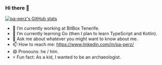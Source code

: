 ### Hi there 👋

[![pa-perz's GitHub stats](https://github-readme-stats.vercel.app/api?username=pa-perz)](https://github.com/pa-perz/github-readme-stats)

- 🔭 I’m currently working at BitBox Tenerife.
- 🌱 I’m currently learning Go (then I plan to learn TypeScript and Kotlin).
- 💬 Ask me about whatever you might want to know about me.
- 📫 How to reach me: https://www.linkedin.com/in/pa-perz/
- 😄 Pronouns: he / him.
- ⚡ Fun fact: As a kid, I wanted to be an archaeologist.
